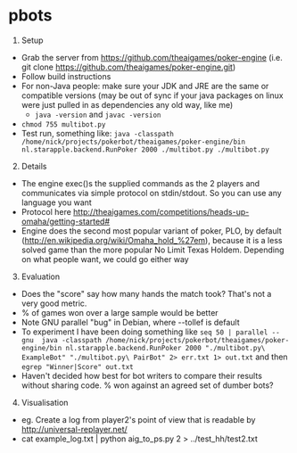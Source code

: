 pbots
=====


1) Setup

- Grab the server from https://github.com/theaigames/poker-engine
(i.e. git clone https://github.com/theaigames/poker-engine.git)
- Follow build instructions
- For non-Java people: make sure your JDK and JRE are the same or compatible versions (may be out of sync if your java packages on linux were just pulled in as dependencies any old way, like me)
    - `java -version` and `javac -version`
- `chmod 755 multibot.py`
- Test run, something like: `java -classpath /home/nick/projects/pokerbot/theaigames/poker-engine/bin nl.starapple.backend.RunPoker 2000 ./multibot.py ./multibot.py`


2) Details

- The engine exec()s the supplied commands as the 2 players and communicates via  simple protocol on stdin/stdout. So you can use any language you want
- Protocol here http://theaigames.com/competitions/heads-up-omaha/getting-started#
- Engine does the second most popular variant of poker, PLO, by default (http://en.wikipedia.org/wiki/Omaha_hold_%27em), because it is a less solved game than the more popular No Limit Texas Holdem. Depending on what people want, we could go either way


3) Evaluation
- Does the "score" say how many hands the match took? That's not a very good metric. 
- % of games won over a large sample would be better
- Note GNU parallel "bug" in Debian, where --tollef is default
- To experiment I have been doing something like `seq 50 | parallel --gnu  java -classpath /home/nick/projects/pokerbot/theaigames/poker-engine/bin nl.starapple.backend.RunPoker 2000 "./multibot.py\ ExampleBot" "./multibot.py\ PairBot" 2> err.txt 1> out.txt` and then `egrep "Winner|Score" out.txt`
- Haven't decided how best for bot writers to compare their results without sharing code. % won against an agreed set of dumber bots?

4) Visualisation
- eg. Create a log from player2's point of view that is readable by http://universal-replayer.net/
- cat example_log.txt | python aig_to_ps.py 2 > ../test_hh/test2.txt
